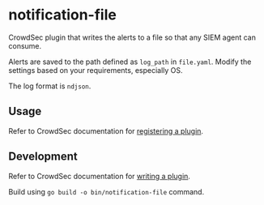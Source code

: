 # notification-file

CrowdSec plugin that writes the alerts to a file so that any SIEM agent can consume.

Alerts are saved to the path defined as `log_path` in `file.yaml`. Modify the settings based on your requirements, especially OS.

The log format is `ndjson`.

## Usage

Refer to CrowdSec documentation for [registering a plugin][def].

## Development

Refer to CrowdSec documentation for [writing a plugin][def2].

Build using `go build -o bin/notification-file` command.

[def]: https://docs.crowdsec.net/docs/notification_plugins/writing_your_own_plugin
[def2]: https://docs.crowdsec.net/docs/notification_plugins/writing_your_own_plugin
